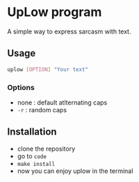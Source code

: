 # UpLow program
 A simple way to express sarcasm with text.

## Usage 

```bash
uplow [OPTION] "Your text"
```

### Options
 - none : default atlternating caps
 - `-r` : random caps

## Installation

- clone the repository
- go to `code`
- `make install`
- now you can enjoy uplow in the terminal
